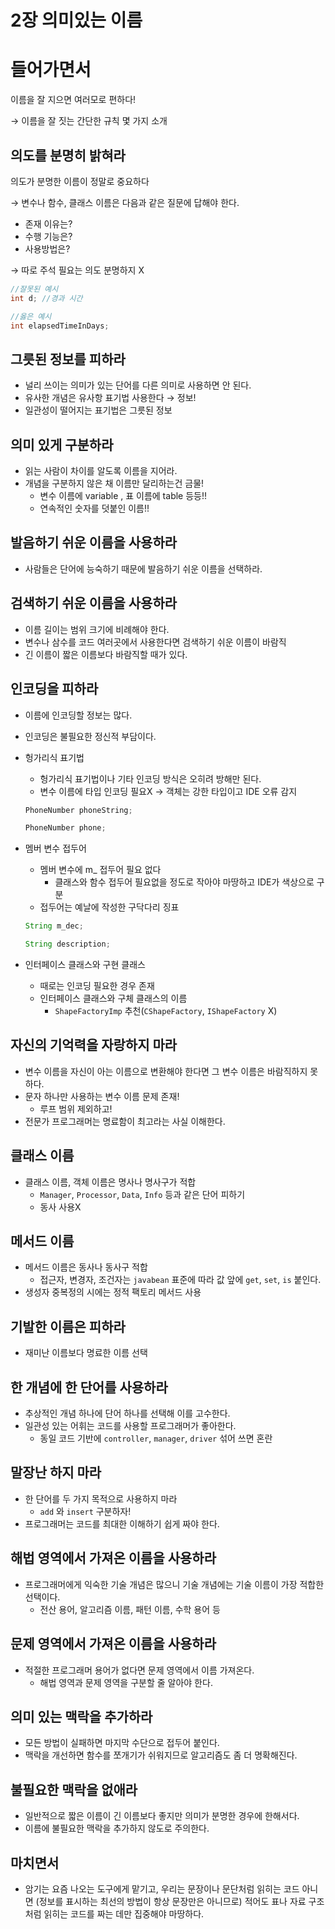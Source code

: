 # 2장 의미있는 이름

# 들어가면서

이름을 잘 지으면 여러모로 편하다!

→ 이름을 잘 짓는 간단한 규칙 몇 가지 소개

## 의도를 분명히 밝혀라

의도가 분명한 이름이 정말로 중요하다

→ 변수나 함수, 클래스 이름은 다음과 같은 질문에 답해야 한다.

- 존재 이유는?
- 수행 기능은?
- 사용방법은?

→ 따로 주석 필요는 의도 분명하지 X

```java
//잘못된 예시
int d; //경과 시간

//옳은 예시
int elapsedTimeInDays;
```

## 그릇된 정보를 피하라

- 널리 쓰이는 의미가 있는 단어를 다른 의미로 사용하면 안 된다.
- 유사한 개념은 유사항 표기법 사용한다 → 정보!
- 일관성이 떨어지는 표기법은 그릇된 정보

## 의미 있게 구분하라

- 읽는 사람이 차이를 알도록 이름을 지어라.
- 개념을 구분하지 않은 채 이름만 달리하는건 금물!
    - 변수 이름에 variable , 표 이름에 table 등등!!
    - 연속적인 숫자를 덧붙인 이름!!

## 발음하기 쉬운 이름을 사용하라

- 사람들은 단어에 능숙하기 때문에 발음하기 쉬운 이름을 선택하라.

## 검색하기 쉬운 이름을 사용하라

- 이름 길이는 범위 크기에 비례해야 한다.
- 변수나 삼수를 코드 여러곳에서 사용한다면 검색하기 쉬운 이름이 바람직
- 긴 이름이 짧은 이름보다 바람직할 때가 있다.

## 인코딩을 피하라

- 이름에 인코딩할 정보는 많다.
- 인코딩은 불필요한 정신적 부담이다.
- 헝가리식 표기법
    - 헝가리식 표기법이나 기타 인코딩 방식은 오히려 방해만 된다.
    - 변수 이름에 타입 인코딩 필요X → 객체는 강한 타입이고 IDE 오류 감지

    ```java
    PhoneNumber phoneString; 

    PhoneNumber phone; 
    ```

- 멤버 변수 접두어
    - 멤버 변수에 m_ 접두어 필요 없다
        - 클래스와 함수 접두어 필요없을 정도로 작아야 마땅하고 IDE가 색상으로 구분
    - 접두어는 예날에 작성한 구닥다리 징표

    ```java
    String m_dec;

    String description;
    ```

- 인터페이스 클래스와 구현 클래스
    - 때로는 인코딩 필요한 경우 존재
    - 인터페이스 클래스와 구체 클래스의 이름
        - `ShapeFactoryImp` 추천(`CShapeFactory`, `IShapeFactory` X)

## 자신의 기억력을 자랑하지 마라

- 변수 이름을 자신이 아는 이름으로 변환해야 한다면 그 변수 이름은 바람직하지 못하다.
- 문자 하나만 사용하는 변수 이름 문제 존재!
    - 루프 범위 제외하고!
- 전문가 프로그래머는 명료함이 최고라는 사실 이해한다.

## 클래스 이름

- 클래스 이름, 객체 이름은 명사나 명사구가 적합
    - `Manager`, `Processor`, `Data`, `Info` 등과 같은 단어 피하기
    - 동사 사용X

## 메서드 이름

- 메서드 이름은 동사나 동사구 적합
    - 접근자, 변경자, 조건자는 `javabean` 표준에 따라 값 앞에 `get`, `set`, `is` 붙인다.
- 생성자 중복정의 시에는 정적 팩토리 메서드 사용

## 기발한 이름은 피하라

- 재미난 이름보다 명료한 이름 선택

## 한 개념에 한 단어를 사용하라

- 추상적인 개념 하나에 단어 하나를 선택해 이를 고수한다.
- 일관성 있는 어휘는 코드를 사용할 프로그래머가 좋아한다.
    - 동일 코드 기반에 `controller`, `manager`, `driver` 섞어 쓰면 혼란

## 말장난 하지 마라

- 한 단어를 두 가지 목적으로 사용하지 마라
    - `add` 와 `insert` 구분하자!
- 프로그래머는 코드를 최대한 이해하기 쉽게 짜야 한다.

## 해법 영역에서 가져온 이름을 사용하라

- 프로그래머에게 익숙한 기술 개념은 많으니 기술 개념에는 기술 이름이 가장 적합한 선택이다.
    - 전산 용어, 알고리즘 이름, 패턴 이름, 수학 용어 등

## 문제 영역에서 가져온 이름을 사용하라

- 적절한 프로그래머 용어가 없다면 문제 영역에서 이름 가져온다.
    - 해법 영역과 문제 영역을 구분할 줄 알아야 한다.

## 의미 있는 맥락을 추가하라

- 모든 방법이 실패하면 마지막 수단으로 접두어 붙인다.
- 맥락을 개선하면 함수를 쪼개기가 쉬워지므로 알고리즘도 좀 더 명확해진다.

## 불필요한 맥락을 없애라

- 일반적으로 짧은 이름이 긴 이름보다 좋지만 의미가 분명한 경우에 한해서다.
- 이름에 불필요한 맥락을 추가하지 않도로 주의한다.

## 마치면서

- 암기는 요즘 나오는 도구에게 맡기고, 우리는 문장이나 문단처럼 읽히는 코드 아니면 (정보를 표시하는 최선의 방법이 항상 문장만은 아니므로) 적어도 표나 자료 구조처럼 읽히는 코드를 짜는 데만 집중해야 마땅하다.
